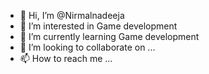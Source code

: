 - 👋 Hi, I’m @Nirmalnadeeja
- 👀 I’m interested in Game development
- 🌱 I’m currently learning Game development
- 💞️ I’m looking to collaborate on ...
- 📫 How to reach me ...

<!---
Nirmalnadeeja/Nirmalnadeeja is a ✨ special ✨ repository because its `README.md` (this file) appears on your GitHub profile.
You can click the Preview link to take a look at your changes.
--->

